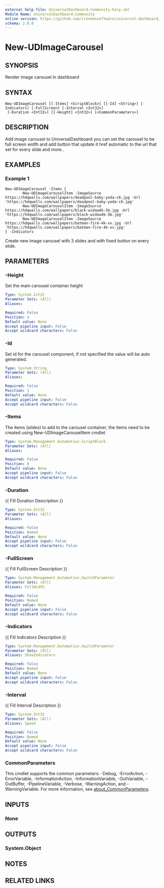 ```yaml
---
external help file: UniversalDashboard.Community-help.xml
Module Name: UniversalDashboard.Community
online version: https://github.com/ironmansoftware/universal-dashboard/blob/master/src/UniversalDashboard/Help/New-UDImageCarousel.md
schema: 2.0.0
---
```


# New-UDImageCarousel

## SYNOPSIS
Render image carousel in dashboard

## SYNTAX

```
New-UDImageCarousel [[-Items] <ScriptBlock>] [[-Id] <String>] [-Indicators] [-FullScreen] [-Interval <Int32>]
 [-Duration <Int32>] [[-Height] <Int32>] [<CommonParameters>]
```

## DESCRIPTION
Add image carousel to UniversalDashboard you can set the carousel to be full screen width and add button that update it href automatic to the url that set for every slide and more..

## EXAMPLES

### Example 1
```
New-UDImageCarousel -Items {
        New-UDImageCarouselItem -ImageSource https://hdqwalls.com/wallpapers/deadpool-baby-yoda-c6.jpg -Url 'https://hdqwalls.com/wallpapers/deadpool-baby-yoda-c6.jpg'
        New-UDImageCarouselItem -ImageSource https://hdqwalls.com/wallpapers/black-widow4k-5b.jpg -Url 'https://hdqwalls.com/wallpapers/black-widow4k-5b.jpg'
        New-UDImageCarouselItem -ImageSource https://hdqwalls.com/wallpapers/batman-fire-4k-xv.jpg -Url 'https://hdqwalls.com/wallpapers/batman-fire-4k-xv.jpg'
} -Indicators
```

Create new image carousel with 3 slides and with fixed button on every slide.

## PARAMETERS

### -Height
Set the main carousel container height

```yaml
Type: System.Int32
Parameter Sets: (All)
Aliases:

Required: False
Position: 4
Default value: None
Accept pipeline input: False
Accept wildcard characters: False
```

### -Id
Set id for the carousel component, if not specified the value will be auto generated.

```yaml
Type: System.String
Parameter Sets: (All)
Aliases:

Required: False
Position: 1
Default value: None
Accept pipeline input: False
Accept wildcard characters: False
```

### -Items
The items (slides) to add to the carousel container, the items need to be created using New-UDImageCarouselItem cmdlet

```yaml
Type: System.Management.Automation.ScriptBlock
Parameter Sets: (All)
Aliases:

Required: False
Position: 0
Default value: None
Accept pipeline input: False
Accept wildcard characters: False
```

### -Duration
{{ Fill Duration Description }}

```yaml
Type: System.Int32
Parameter Sets: (All)
Aliases:

Required: False
Position: Named
Default value: None
Accept pipeline input: False
Accept wildcard characters: False
```

### -FullScreen
{{ Fill FullScreen Description }}

```yaml
Type: System.Management.Automation.SwitchParameter
Parameter Sets: (All)
Aliases: FullWidth

Required: False
Position: Named
Default value: None
Accept pipeline input: False
Accept wildcard characters: False
```

### -Indicators
{{ Fill Indicators Description }}

```yaml
Type: System.Management.Automation.SwitchParameter
Parameter Sets: (All)
Aliases: ShowIndicators

Required: False
Position: Named
Default value: None
Accept pipeline input: False
Accept wildcard characters: False
```

### -Interval
{{ Fill Interval Description }}

```yaml
Type: System.Int32
Parameter Sets: (All)
Aliases: Speed

Required: False
Position: Named
Default value: None
Accept pipeline input: False
Accept wildcard characters: False
```

### CommonParameters
This cmdlet supports the common parameters: -Debug, -ErrorAction, -ErrorVariable, -InformationAction, -InformationVariable, -OutVariable, -OutBuffer, -PipelineVariable, -Verbose, -WarningAction, and -WarningVariable. For more information, see [about_CommonParameters](http://go.microsoft.com/fwlink/?LinkID=113216).

## INPUTS

### None
## OUTPUTS

### System.Object
## NOTES

## RELATED LINKS

